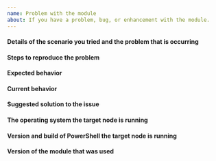 ```yaml
---
name: Problem with the module
about: If you have a problem, bug, or enhancement with the module.
---
```

<!--
    Your feedback and support is greatly appreciated, thanks for contributing!

    Please provide information regarding your issue under each header below.
    Write N/A under any headers that do not apply to your issue, or if the
    information is not available.

    NOTE! Sensitive information should be obfuscated.

    PLEASE KEEP THE HEADERS.

    You may remove this comment block, and the other comment blocks,
    but please keep the headers.
-->
#### Details of the scenario you tried and the problem that is occurring

#### Steps to reproduce the problem

#### Expected behavior

#### Current behavior

#### Suggested solution to the issue

#### The operating system the target node is running

#### Version and build of PowerShell the target node is running
<!--
    To help with this information, please run this command:
    $PSVersionTable
-->

#### Version of the module that was used
<!--
    To help with this information, please run this command:
    Get-Module -Name 'DscResource.Test' -ListAvailable | ft Name,Version,Path
-->
